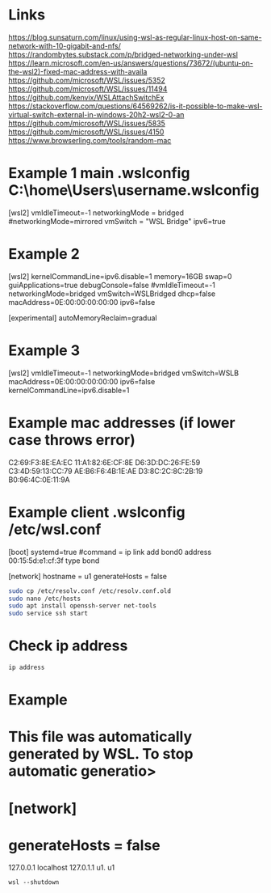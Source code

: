 # Links
https://blog.sunsaturn.com/linux/using-wsl-as-regular-linux-host-on-same-network-with-10-gigabit-and-nfs/
https://randombytes.substack.com/p/bridged-networking-under-wsl
https://learn.microsoft.com/en-us/answers/questions/73672/(ubuntu-on-the-wsl2)-fixed-mac-address-with-availa
https://github.com/microsoft/WSL/issues/5352
https://github.com/microsoft/WSL/issues/11494
https://github.com/kenvix/WSLAttachSwitchEx
https://stackoverflow.com/questions/64569262/is-it-possible-to-make-wsl-virtual-switch-external-in-windows-20h2-wsl2-0-an
https://github.com/microsoft/WSL/issues/5835
https://github.com/microsoft/WSL/issues/4150
https://www.browserling.com/tools/random-mac

# Example 1 main .wslconfig C:\home\Users\username\.wslconfig 
[wsl2]
vmIdleTimeout=-1
networkingMode = bridged
#networkingMode=mirrored
vmSwitch = "WSL Bridge"
ipv6=true

# Example 2
[wsl2]
kernelCommandLine=ipv6.disable=1
memory=16GB
swap=0
guiApplications=true
debugConsole=false
#vmIdleTimeout=-1
networkingMode=bridged
vmSwitch=WSLBridged
dhcp=false
macAddress=0E:00:00:00:00:00
ipv6=false

[experimental]
autoMemoryReclaim=gradual

# Example 3
[wsl2]
vmIdleTimeout=-1
networkingMode=bridged
vmSwitch=WSLB
macAddress=0E:00:00:00:00:00
ipv6=false
kernelCommandLine=ipv6.disable=1

# Example mac addresses (if lower case throws error)
C2:69:F3:8E:EA:EC
11:A1:82:6E:CF:8E
D6:3D:DC:26:FE:59
C3:4D:59:13:CC:79
AE:B6:F6:4B:1E:AE
D3:8C:2C:8C:2B:19
B0:96:4C:0E:11:9A


# Example client .wslconfig /etc/wsl.conf
[boot]
systemd=true
#command = ip link add bond0 address 00:15:5d:e1:cf:3f type bond

[network]
hostname = u1
generateHosts = false

```bash
sudo cp /etc/resolv.conf /etc/resolv.conf.old
sudo nano /etc/hosts
sudo apt install openssh-server net-tools
sudo service ssh start
```

# Check ip address
```bash
ip address
```

# Example
# This file was automatically generated by WSL. To stop automatic generatio>
# [network]
# generateHosts = false
127.0.0.1       localhost
127.0.1.1       u1.     u1

```ps
wsl --shutdown
```